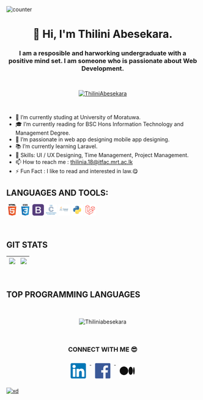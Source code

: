 

![counter](https://en9zihyhtv85u02.m.pipedream.net)

<h1 align="center">👋 Hi, I'm Thilini Abesekara.</h1>
 <h3 align="center">I am a resposible and harworking undergraduate with a positive mind set. I am someone who is passionate about Web Development.</h3>
 </br>
<p align="Center" > <a href="https://github.com/ryo-ma/github-profile-trophy"><img src="https://github-profile-trophy.vercel.app/?username=Abesekara-AWADTM&&count_private=true&no-bg-true&theme=radical" alt="ThiliniAbesekara" /></a></p>
</br>

- 🏫 I’m currently studing at University of Moratuwa.
- 🎓 I’m currently reading for BSC Hons Information Technology and Management Degree.
- 💞️ I’m passionate in web app designing mobile app designing.
- 📚 I’m currently learning Laravel.
- 🎯 Skills: UI / UX Designing, Time Management, Project Management.
- 📫 How to reach me : thilinia.18@itfac.mrt.ac.lk
- ⚡ Fun Fact : I like to read and interested in law.😋


## LANGUAGES AND TOOLS:
<code><img height="30" src="https://raw.githubusercontent.com/github/explore/80688e429a7d4ef2fca1e82350fe8e3517d3494d/topics/html/html.png"></code>
<code><img height="30" src="https://raw.githubusercontent.com/github/explore/80688e429a7d4ef2fca1e82350fe8e3517d3494d/topics/css/css.png"></code>
<code><img height="30" src="https://raw.githubusercontent.com/github/explore/80688e429a7d4ef2fca1e82350fe8e3517d3494d/topics/bootstrap/bootstrap.png"></code>
<code><img height="30" src="https://raw.githubusercontent.com/github/explore/80688e429a7d4ef2fca1e82350fe8e3517d3494d/topics/c/c.png"></code>
<code><img height="30" src="https://raw.githubusercontent.com/github/explore/80688e429a7d4ef2fca1e82350fe8e3517d3494d/topics/java/java.png"></code>
<code><img height="30" src="https://raw.githubusercontent.com/github/explore/80688e429a7d4ef2fca1e82350fe8e3517d3494d/topics/python/python.png"></code>
<code><img height="30" src="https://raw.githubusercontent.com/github/explore/80688e429a7d4ef2fca1e82350fe8e3517d3494d/topics/laravel/laravel.png"></code>


</br>

## GIT STATS

<img src="https://github-readme-stats.vercel.app/api?username=Abesekara-AWADTM&&show_icons=true&count_private=true&theme=radical"/>|<img src="https://github-readme-streak-stats.herokuapp.com/?user=Abesekara-AWADTM&theme=radical"/>|
|---|---|
</br>

## TOP PROGRAMMING LANGUAGES

</br>
<p align="center"><img align="center"
src="https://github-readme-stats.vercel.app/api/top-langs?username=Abesekara-AWADTM&show_icons=true&locale=en&layout=compact&theme=radical"alt="Thiliniabesekara" /></p>

</br>

<h3 align="center">CONNECT WITH ME 😎 </h3>
<p align="center">
<a href="https://www.linkedin.com/in/thilini-abesekara/"> 
 <img src="./linkdin.png" alt="linkedin" height="40" style="vertical-align:top; margin:10px">
 </a>
  <a href="https://www.facebook.com/thilini.abesekara.1/" target="_blank" rel="noopener noreferrer"> 
<img src="./Facebook.png" alt="facebook" height="40" style="vertical-align:top; margin:10px">
</a>
  <a href="https://thiliniabesekara.medium.com/"> 
<img src="./medium.png" alt="medium" height="40" style="vertical-align:top; margin:10px">
</a>
</p>

<a href="https://www.adobe.com/products/xd.html"
        target="_blank"> <img src="https://cdn.worldvectorlogo.com/logos/adobe-xd.svg" alt="xd" width="40"
            height="40" /> </a> </p>
